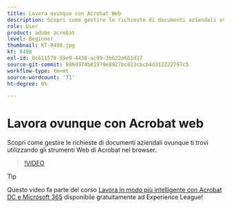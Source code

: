 ```yaml
---
title: Lavora ovunque con Acrobat Web
description: Scopri come gestire le richieste di documenti aziendali ovunque ti trovi utilizzando gli strumenti Web di Acrobat nel tuo browser
role: User
product: adobe acrobat
level: Beginner
thumbnail: KT-8498.jpg
kt: 8498
exl-id: 8c611578-59e9-4438-ac99-3bb22e661d17
source-git-commit: 886d374b81979e8927bc823cbcb4d312222797c5
workflow-type: tm+mt
source-wordcount: '71'
ht-degree: 0%

---
```


# Lavora ovunque con Acrobat web

Scopri come gestire le richieste di documenti aziendali ovunque ti trovi utilizzando gli strumenti Web di Acrobat nel browser.

>[!VIDEO](https://video.tv.adobe.com/v/337436?hidetitle=true)

>[!TIP]
>
>Questo video fa parte del corso [Lavora in modo più intelligente con Acrobat DC e Microsoft 365](https://experienceleague.adobe.com/?recommended=Acrobat-U-1-2021.microsoft365) disponibile gratuitamente ad Experience League!
